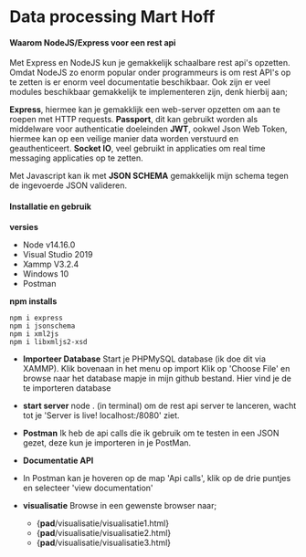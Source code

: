 # Data processing Mart Hoff

#### Waarom NodeJS/Express voor een rest api

Met Express en NodeJS kun je gemakkelijk schaalbare rest api's opzetten. Omdat NodeJS zo enorm popular onder programmeurs is om rest API's op te zetten is er enorm veel documentatie beschikbaar. Ook zijn er veel modules beschikbaar gemakkelijk te implementeren zijn, denk hierbij aan;

**Express**, hiermee kan je gemakklijk een web-server opzetten om aan te roepen met HTTP requests.
**Passport**, dit kan gebruikt worden als middelware voor authenticatie doeleinden
**JWT**, ookwel Json Web Token, hiermee kan op een veilige manier data worden verstuurd en geauthenticeert.
**Socket IO**, veel gebruikt in applicaties om real time messaging applicaties op te zetten.

Met Javascript kan ik met **JSON SCHEMA** gemakkelijk mijn schema tegen de ingevoerde JSON valideren. 


#### Installatie en gebruik

**versies**

* Node v14.16.0
* Visual Studio 2019
* Xammp V3.2.4
* Windows 10
* Postman

**npm installs**

```
npm i express
npm i jsonschema
npm i xml2js
npm i libxmljs2-xsd
```

* **Importeer Database**
  Start je PHPMySQL database (ik doe dit via XAMMP).
  Klik bovenaan in het menu op import
  Klik op 'Choose File' en browse naar het database mapje in mijn github bestand.
  Hier vind je de te importeren database
* **start server**
  node . (in terminal) om de rest api server te lanceren, wacht tot je 'Server is live! localhost:/8080' ziet.
* **Postman**
  Ik heb de api calls die ik gebruik om te testen in een JSON gezet, deze kun je importeren in je PostMan.
* **Documentatie API**
* In Postman kan je hoveren op de map 'Api calls', klik op de drie puntjes en selecteer 'view documentation'
* **visualisatie**
  Browse in een gewenste browser naar;

  * {**pad**/visualisatie/visualisatie1.html}
  * {**pad**/visualisatie/visualisatie2.html}
  * {**pad**/visualisatie/visualisatie3.html}
